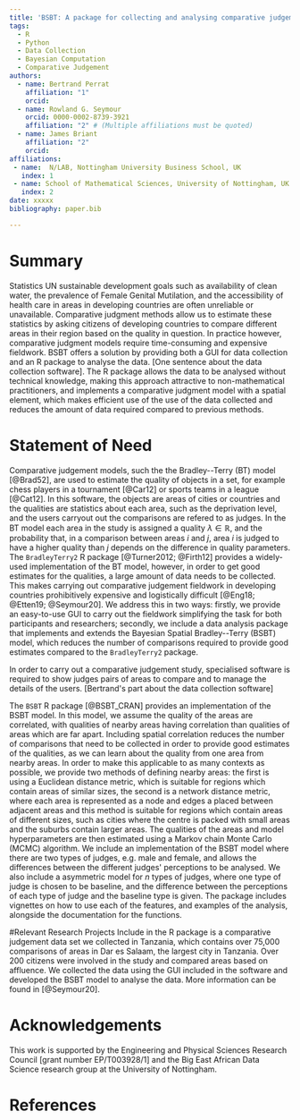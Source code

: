 ```yaml
---
title: 'BSBT: A package for collecting and analysing comparative judgement data'
tags:
  - R
  - Python
  - Data Collection
  - Bayesian Computation
  - Comparative Judgement
authors:
  - name: Bertrand Perrat
    affiliation: "1"
    orcid: 
  - name: Rowland G. Seymour
    orcid: 0000-0002-8739-3921
    affiliation: "2" # (Multiple affiliations must be quoted)
  - name: James Briant
    affiliation: "2"
    orcid: 
affiliations:
 - name:  N/LAB, Nottingham University Business School, UK
   index: 1
 - name: School of Mathematical Sciences, University of Nottingham, UK
   index: 2
date: xxxxx
bibliography: paper.bib

---
```


# Summary
Statistics UN sustainable development goals such as availability of clean water, the prevalence of Female Genital Mutilation, and the accessibility of health care in areas in developing countries are often unreliable or unavailable.  Comparative judgment methods allow us to estimate these statistics by asking citizens of developing countries to compare different areas in their region based on the quality in question. In practice however, comparative judgment models require time-consuming and expensive fieldwork. BSBT offers a solution by providing both a GUI for data collection and an R package to analyse the data. [One sentence about the data collection software]. The R package allows the data to be analysed without technical knowledge, making this approach attractive to non-mathematical practitioners, and implements a comparative judgment model with a spatial element, which makes efficient use of the use of the data collected and reduces the amount of data required compared to previous methods. 

# Statement of Need
Comparative judgement models, such the the Bradley--Terry (BT) model [@Brad52], are used to estimate the quality of objects in a set, for example chess players in a tournament [@Car12] or sports teams in a league [@Cat12]. In this software, the objects are areas of cities or countries and the qualities are statistics about each area, such as the deprivation level, and the users carryout out the comparisons are refered to as judges. In the BT model each area in the study is assigned a quality $\lambda \in \mathbb{R}$, and the probability that, in a comparison between areas $i$ and $j$, area $i$ is judged to have a higher quality than $j$ depends on the difference in quality parameters. The `BradleyTerry2` R package [@Turner2012; @Firth12] provides a widely-used implementation of the BT model, however, in order to get good estimates for the qualities, a large amount of data needs to be collected. This makes carrying out comparative judgement fieldwork in developing countries prohibitively expensive and logistically difficult [@Eng18; @Etten19; @Seymour20]. We address this in two ways: firstly, we provide an easy-to-use GUI to carry out the fieldwork simplifying the task for both participants and researchers; secondly, we include a data analysis package that implements and extends the Bayesian Spatial Bradley--Terry (BSBT) model, which reduces the number of comparisons required to provide good estimates compared to the `BradleyTerry2` package. 

In order to carry out a comparative judgement study, specialised software is required to show judges pairs of areas to compare and to manage the details of the users. [Bertrand's part about the data collection software]

The `BSBT` R package [@BSBT_CRAN] provides an implementation of the BSBT model. In this model, we assume the quality of the areas are correlated, with qualities of nearby areas having correlation than qualities of areas which are far apart. Including spatial correlation reduces the number of comparisons that need to be collected in order to provide good estimates of the qualities, as we can learn about the quality from one area from nearby areas. In order to make this applicable to as many contexts as possible, we provide two methods of defining nearby areas: the first is using a Euclidean distance metric, which is suitable for regions which contain areas of similar sizes, the second is a network distance metric, where each area is represented as a node and edges a placed between adjacent areas and this method is suitable for regions which contain areas of different sizes, such as cities where the centre is packed with small areas and the suburbs contain larger areas. The qualities of the areas and model hyperparameters are then estimated using a Markov chain Monte Carlo (MCMC) algorithm. We include an implementation of the BSBT model where there are two types of judges, e.g. male and female, and allows the differences between the different judges' perceptions to be analysed. We also include a asymmetric model for $n$ types of judges, where one type of judge is chosen to be baseline, and the difference between the perceptions of each type of judge and the baseline type is given. 
The package includes vignettes on how to use each of the features, and examples of the analysis, alongside the documentation for the functions. 

#Relevant Research Projects
Include in the R package is a comparative judgement data set we collected in Tanzania, which contains over 75,000 comparisons of areas in Dar es Salaam, the largest city in Tanzania. Over 200 citizens were involved in the study and compared areas based on affluence. We collected the data using the GUI included in the software and developed the BSBT model to analyse the data. More information can be found in [@Seymour20].


# Acknowledgements

This work is supported by the Engineering and Physical Sciences Research Council [grant number EP/T003928/1] and the Big East African Data Science research group at the University of Nottingham.

# References
